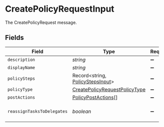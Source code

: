 # CreatePolicyRequestInput

The CreatePolicyRequest message.


## Fields

| Field                                                                                 | Type                                                                                  | Required                                                                              | Description                                                                           |
| ------------------------------------------------------------------------------------- | ------------------------------------------------------------------------------------- | ------------------------------------------------------------------------------------- | ------------------------------------------------------------------------------------- |
| `description`                                                                         | *string*                                                                              | :heavy_minus_sign:                                                                    | The description field.                                                                |
| `displayName`                                                                         | *string*                                                                              | :heavy_minus_sign:                                                                    | The displayName field.                                                                |
| `policySteps`                                                                         | Record<string, [PolicyStepsInput](../../models/shared/policystepsinput.md)>           | :heavy_minus_sign:                                                                    | The policySteps field.                                                                |
| `policyType`                                                                          | [CreatePolicyRequestPolicyType](../../models/shared/createpolicyrequestpolicytype.md) | :heavy_minus_sign:                                                                    | The policyType field.                                                                 |
| `postActions`                                                                         | [PolicyPostActions](../../models/shared/policypostactions.md)[]                       | :heavy_minus_sign:                                                                    | The postActions field.                                                                |
| `reassignTasksToDelegates`                                                            | *boolean*                                                                             | :heavy_minus_sign:                                                                    | The reassignTasksToDelegates field.                                                   |
